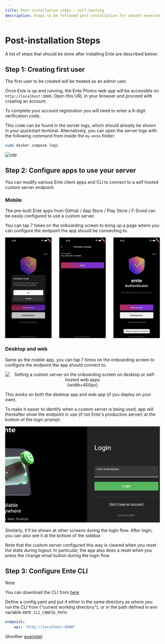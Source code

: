 ```yaml
---
title: Post-installation steps - Self-hosting
description: Steps to be followed post-installation for smooth experience
---
```


# Post-installation Steps

A list of steps that should be done after installing Ente are described below:

## Step 1: Creating first user

The first user to be created will be treated as an admin user.

Once Ente is up and running, the Ente Photos web app will be accessible on
`http://localhost:3000`. Open this URL in your browser and proceed with creating
an account.

To complete your account registration you will need to enter a 6-digit
verification code.

This code can be found in the server logs, which should already be shown in your
quickstart terminal. Alternatively, you can open the server logs with the
following command from inside the `my-ente` folder:

```sh
sudo docker compose logs
```

![otp](/otp.png)

## Step 2: Configure apps to use your server

You can modify various Ente client apps and CLI to connect to a self hosted
custom server endpoint.

### Mobile

The pre-built Ente apps from GitHub / App Store / Play Store / F-Droid can be
easily configured to use a custom server.

You can tap 7 times on the onboarding screen to bring up a page where you can
configure the endpoint the app should be connecting to.

![Setting a custom server on the onboarding screen](custom-server.png)

### Desktop and web

Same as the mobile app, you can tap 7 times on the onboarding screen to
configure the endpoint the app should connect to.

<div align="center">

![Setting a custom server on the onboarding screen on desktop or self-hosted web
apps](web-dev-settings.png){width=400px}

</div>

This works on both the desktop app and web app (if you deploy on your own).

To make it easier to identify when a custom server is being used, app will
thereafter show the endpoint in use (if not Ente's production server) at the
bottom of the login prompt:

![Custom server indicator on the onboarding screen](web-custom-endpoint-indicator.png)

Similarly, it'll be shown at other screens during the login flow. After login,
you can also see it at the bottom of the sidebar.

Note that the custom server configured this way is cleared when you reset the
state during logout. In particular, the app also does a reset when you press the
change email button during the login flow.

## Step 3: Configure Ente CLI

> [!NOTE]
>
> You can download the CLI from
> [here](https://github.com/ente-io/ente/releases?q=tag%3Acli-v0)

Define a config.yaml and put it either in the same directory as where you run
the CLI from ("current working directory"), or in the path defined in env
variable `ENTE_CLI_CONFIG_PATH`:

```yaml
endpoint:
    api: "http://localhost:8080"
```

(Another
[example](https://github.com/ente-io/ente/blob/main/cli/config.yaml.example))